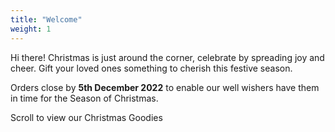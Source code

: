```yaml
---
title: "Welcome"
weight: 1
---
```


Hi there!
Christmas is just around the corner, celebrate by spreading joy and cheer. Gift your loved ones something to cherish this festive season. 

Orders close by __5th December 2022__ to enable our well wishers have them in time for the Season of Christmas. 

Scroll to view our Christmas Goodies 


